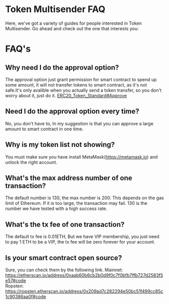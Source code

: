 # Token Multisender FAQ

Here, we've got a variety of guides for people interested in Token Multisender. Go ahead and check out the one that interests you:

# FAQ's

## Why need I do the approval option?
The approval option just grant permission for smart contract to spend up some amount, it will not transfer tokens to smart contract, as it's not safe.It's only avalible when you actually send a token transfer, so you don't worry about it, just do it.
[ERC20_Token_Standard#Approve](https://theethereum.wiki/w/index.php/ERC20_Token_Standard#Approve_And_TransferFrom_Token_Balance)

## Need I do the approval option every time?
No, you don't have to, In my suggestion is that you can approve a large amount to smart contract in one time.

## Why is my token list not showing?
You must make sure you have install MetaMask(https://metamask.io) and unlock the right account.

## What's the max address number of one transaction?
The default number is 130, the max number is 200. This depends on the gas limit of Ethereum. If it is too large, the transaction may fail. 130 is the number we have tested with a high success rate.

## What's the tx fee of one transaction?
The default tx fee is 0.01ETH, But we have VIP membership, you just need to pay 1 ETH to be a VIP, the tx fee will be zero forever for your account.

## Is your smart contract open source?
Sure, you can check them by the following link.
Mainnet: https://etherscan.io/address/0xaab60b6cb2b0d9f0c7f0bfb7ffb727d2583f5e57#code  
Ropsten: https://ropsten.etherscan.io/address/0x209ad7c282294e50bc51f499cc85c1c90386aa0f#code 









